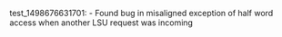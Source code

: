 test_1498676631701:
	- Found bug in misaligned exception of half word access when another LSU request was incoming
